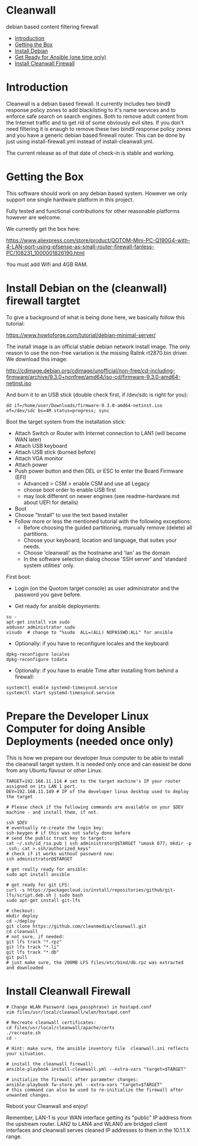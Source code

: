 # Cleanwall

debian based content filtering firewall



<p><div class="toc">
<ul>
<li><a href="#introduction">Introduction</a></li>
<li><a href="#getting-the-box">Getting the Box</a></li>
<li><a href="#install-debian">Install Debian</a></li>
<li><a href="#get-ready-for-ansible-one-time-only">Get Ready for Ansible (one time only)</a></li>
<li><a href="#install-cleanwall-firewall">Install Cleanwall Firewall</a></li>
</ul>
</div>
</p>


# Introduction

Cleanwall is a debian based firewall. It currently includes two bind9 response policy zones to add blacklisting to it's name services and to enforce safe search on search engines. Both to remove adult content from the Internet traffic and to get rid of some obviously evil sites. If you don't need filtering it is enaugh to remove these two bind9 response policy zones and you have a generic debian based firewall router. This can be done by just using install-firewall.yml instead of install-cleanwall.yml.

The current release as of that date of check-in is stable and working.

# Getting the Box

This software should work on any debian based system. However we only support one single hardware platform in this project.

Fully tested and functional contributions for other reasonable platforms however are welcome.

We currently get the box here:

https://www.aliexpress.com/store/product/QOTOM-Mini-PC-Q190G4-with-4-LAN-port-using-pfsense-as-small-router-firewall-fanless-PC/108231_1000001826190.html

You must add Wifi and 4GB RAM.


# Install Debian on the (cleanwall) firewall targtet

To give a background of what is being done here, we basically follow this tutorial:

https://www.howtoforge.com/tutorial/debian-minimal-server/

The install image is an official stable debian network install image. The only reason to use the non-free variation is the missing Ralink rt2870.bin driver. We download this image:

http://cdimage.debian.org/cdimage/unofficial/non-free/cd-including-firmware/archive/9.3.0+nonfree/amd64/iso-cd/firmware-9.3.0-amd64-netinst.iso

And burn it to an USB stick (double check first, if /dev/sdc is right for you):

```
dd if=/home/user/Downloads/firmware-9.3.0-amd64-netinst.iso of=/dev/sdc bs=4M status=progress; sync
```

Boot the target system from the installation stick:

* Attach Switch or Router with Internet connection to LAN1 (will become WAN later)
* Attach USB keyboard
* Attach USB stick (burned before)
* Attach VGA monitor
* Attach power
* Push power button and then DEL or ESC to enter the Board Firmware (EFI)
   * Advanced > CSM > enable CSM and use all Legacy
   * choose boot order to enable USB first
   * may look different on newer engines (see readme-hardware.md about UEFI for details)
* Boot
* Choose "Install" to use the text based installer
* Follow more or less the mentioned tutorial with the following exceptions:
   * Before choosing the guided partitioning, manually remove (delete) all partitions.
   * Choose your keyboard, location and language, that suites your needs.
   * Choose 'cleanwall' as the hostname and 'lan' as the domain
   * In the software selection dialog choose 'SSH server' and 'standard system utilities' only.


First boot:

* Login (on the Quotom target console) as user administrator and the password you gave before.

* Get ready for ansible deployments:

```
su -
apt-get install vim sudo
adduser administrator sudo
visudo  # change to "%sudo  ALL=(ALL) NOPASSWD:ALL" for ansible
```

* Optionally: if you have to reconfigure locales and the keyboard:

```
dpkg-reconfigure locales
dpkg-reconfigure tzdata
```

* Optionally: if you have to enable Time after installing from behind a firewall:

```
systemctl enable systemd-timesyncd.service
systemctl start systemd-timesyncd.service
```

# Prepare the Developer Linux Computer for doing Ansible Deployments (needed once only)

This is how we prepare our developer linux computer to be able to install the cleanwall target system. It is needed only once and can easiest be done from any Ubuntu flavour or other Linux.

```
TARGET=192.168.11.114 # set to the target machine's IP your router assigned on its LAN 1 port.
DEV=192.168.11.149 # IP of the developer linux desktop used to deploy the target

# Please check if the following commands are available on your $DEV machine - and install them, if not. 

ssh $DEV
# eventually re-create the login key:
ssh-keygen # if this was not safely done before
# send the public trust key to target:
cat ~/.ssh/id_rsa.pub | ssh administrator@$TARGET "umask 077; mkdir -p .ssh; cat >.ssh/authorized_keys"
# check if it works without password now:
ssh administrator@$TARGET

# get really ready for ansible:
sudo apt install ansible

# get ready for git LFS:
curl -s https://packagecloud.io/install/repositories/github/git-lfs/script.deb.sh | sudo bash
sudo apt-get install git-lfs

# checkout:
mkdir deploy
cd ~/deploy
git clone https://github.com/cleanmedia/cleanwall.git
cd cleanwall
# not sure, if needed:
git lfs track "*.rpz"
git lfs track "*.li"
git lfs track "*.db"
git pull
# just make sure, the 200MB LFS files/etc/bind/db.rpz was extracted and downloaded
```

# Install Cleanwall Firewall

```
# Change WLAN Password (wpa_passphrase) in hostapd.conf
vim files/usr/local/cleanwall/wlan/hostapd.conf

# Recreate cleanwall certificates:
cd files/usr/local/cleanwall/apache/certs
./recreate.sh
cd -

# Hint: make sure, the ansible inventory file  cleanwall.ini reflects your situation.

# install the cleanwall firewall:
ansible-playbook install-cleanwall.yml --extra-vars "target=$TARGET"

# initialize the firewall after parameter changes:
ansible-playbook fw-store.yml --extra-vars "target=$TARGET"
# this command can also be used to re-initialize the firewall after unwanted changes.
```

Reboot your Cleanwall and enjoy!

Remember, LAN-1 is your WAN interface getting its "public" IP address from the upstream router. LAN2 to LAN4 and WLAN0 are bridged client interfaces and cleanwall serves cleaned IP addresses to them in the 10.1.1.X range.

